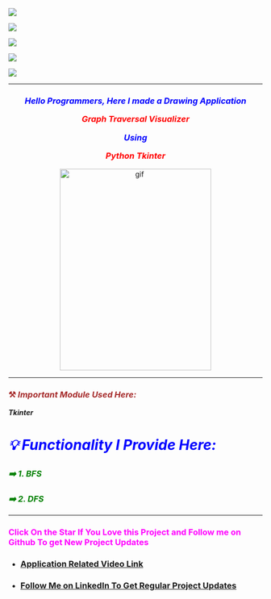 ![](https://img.shields.io/badge/Programming_Language-Python-blue.svg)
![](https://img.shields.io/badge/Tool_Used-Tkinter-orange.svg)
![](https://img.shields.io/badge/Python_Version-3.7-blue.svg)
![](https://img.shields.io/badge/Application-Visualization-brown.svg)
![](https://img.shields.io/badge/Status-Complete-green.svg)

---
### <p align="center" style="color: blue">***Hello Programmers, Here I made a Drawing Application <p align="center" style="color: red">Graph Traversal Visualizer</p> <p align="center" style="color: blue">Using</p> <p align="center" style="color: red">Python Tkinter***</p></p>

<p align="center"> <img alt="gif" height="400px"  width="300px" src="graph_visualizer_algo.gif"/><br></p>

---
### <p align="left" style="color: brown">⚒️ _Important Module Used Here:_</p>
***_Tkinter_***

# <p style="color: Blue"> ***_💡 Functionality I Provide Here:_***</p>
### ***<p style="color: green"> ➡️ 1. BFS***</p>
### ***<p style="color: green"> ➡️ 2. DFS***</p>


---
### <p align="left" style="color: #FF00FF">Click On the Star If You Love this Project and Follow me on Github To get New Project Updates</p>



- ###  [Application Related Video Link](https://youtu.be/FydVN5qnzF8 "LCO")

- ###  [Follow Me on LinkedIn To Get Regular Project Updates](https://www.linkedin.com/in/samarpan-dasgupta-4aa1061b0/ "LCO")
 
